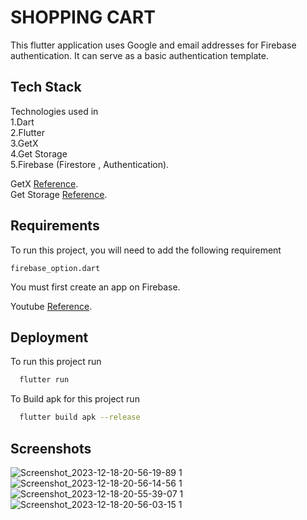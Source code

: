 
# SHOPPING CART

This flutter application uses Google and email addresses for Firebase authentication. It can serve as a basic authentication template.



## Tech Stack

Technologies used in \
	1.Dart \
	2.Flutter \
	3.GetX \
	4.Get Storage \
	5.Firebase (Firestore , Authentication).

GetX [Reference](https://pub.dev/packages/get "GETX"). \
Get Storage [Reference](https://pub.dev/packages/get_storage "GET STORAGE").

## Requirements

To run this project, you will need to add the following requirement

`firebase_option.dart`

You must first create an app on Firebase.

Youtube [Reference](https://www.youtube.com/watch?v=sz4slPFwEvs "SETUP"). 





## Deployment

To run this project run

```bash
  flutter run
```
To Build apk for this project run

```bash
  flutter build apk --release
```


## Screenshots
![Screenshot_2023-12-18-20-56-19-89 1](https://github.com/sachinelavarasan/flutter_firebaseauth/assets/31089822/c6e21f8e-391e-4967-9d0a-857c021c3d32)
![Screenshot_2023-12-18-20-56-14-56 1](https://github.com/sachinelavarasan/flutter_firebaseauth/assets/31089822/13c09049-ce66-4e88-9fa3-4a330b365d29)
![Screenshot_2023-12-18-20-55-39-07 1](https://github.com/sachinelavarasan/flutter_firebaseauth/assets/31089822/dc1a05ef-602a-419e-8f39-3ba8c4804ee6)
![Screenshot_2023-12-18-20-56-03-15 1](https://github.com/sachinelavarasan/flutter_firebaseauth/assets/31089822/30f227db-0452-4caf-86f2-9a3993103264)

